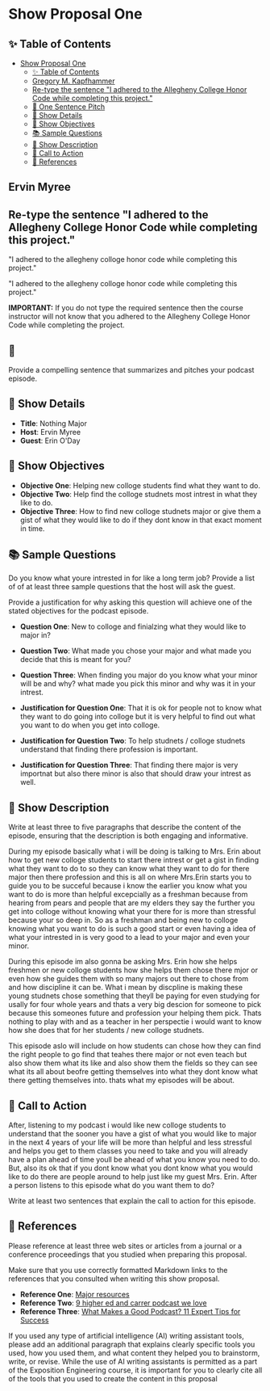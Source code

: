 # Show Proposal One

## ✨ Table of Contents

<!---toc start-->

* [Show Proposal One](#show-proposal-one)
  * [✨ Table of Contents](#-table-of-contents)
  * [Gregory M. Kapfhammer](#gregory-m-kapfhammer)
  * [Re-type the sentence "I adhered to the Allegheny College Honor Code while completing this project."](#re-type-the-sentence-i-adhered-to-the-allegheny-college-honor-code-while-completing-this-project)
  * [🏁 One Sentence Pitch](#-one-sentence-pitch)
  * [🔬 Show Details](#-show-details)
  * [📝 Show Objectives](#-show-objectives)
  * [📚 Sample Questions](#-sample-questions)
  * [🎉 Show Description](#-show-description)
  * [📢 Call to Action](#-call-to-action)
  * [🦜 References](#-references)

<!---toc end-->

## Ervin Myree

## Re-type the sentence "I adhered to the Allegheny College Honor Code while completing this project."

"I adhered to the allegheny colloge honor code while completing this project."

"I adhered to the allegheny colloge honor code while completing this project."

**IMPORTANT:** If you do not type the required sentence then the course
instructor will not know that you adhered to the Allegheny College Honor Code
while completing the project.

## 🏁 
Provide a compelling sentence that summarizes and pitches your podcast
episode.

## 🔬 Show Details

- **Title**: Nothing Major 
- **Host**: Ervin Myree
- **Guest**: Erin O'Day

## 📝 Show Objectives

- **Objective One**: Helping new colloge students find what they want to do.
- **Objective Two**: Help find the colloge studnets most intrest in what they like to do. 
- **Objective Three**: How to find new colloge studnets major or give them a gist of what they would like to do  if they dont know in that exact moment in time. 

## 📚 Sample Questions

Do you know what youre intrested in for like a long term job?  Provide a list of of at least three sample questions that the host will
ask the guest.

Provide a justification for why asking this question will achieve one of
the stated objectives for the podcast episode.

- **Question One**: New to colloge and finialzing what they would like to major in?
- **Question Two**: What made you chose your major and what made you decide that this is meant for you?
- **Question Three**: When finding you major do you know what your minor will be and why? what made you pick this minor and why was it in your intrest. 

- **Justification for Question One**: That it is ok for people not to know what they want to do going into colloge but it is very helpful to find out what you want to do when you get into colloge. 
- **Justification for Question Two**: To help studnets / colloge studnets understand that finding there profession is important.  
- **Justification for Question Three**: That finding there major is very importnat but also there minor is also that should draw your intrest as well.

## 🎉 Show Description

Write at least three to five paragraphs that describe the content of the episode, ensuring that the description is both engaging and informative.


During my episode basically what i will be doing is talking to Mrs. Erin about how to get new colloge students to start there intrest or get a gist in finding what they want to do to so they can know what they want to do for there major then there profession and this is all on where Mrs.Erin starts you to guide you to be succeful because i know the earlier you know what you want to do is more than helpful excepcially as a freshman because from hearing from pears and people that are my elders they say the further you get into colloge without knowing what your there for is more than stressful because your so deep in. So as a freshman and being new to colloge knowing what you want to do is such a good start or even having a idea of what your intrested in is very good to a lead to your major and even your minor. 

During this episode im also gonna be asking Mrs. Erin how she helps freshmen or new colloge students how she helps them chose there mjor or even how she guides them with so many majors out there to chose from and how discipline it can be. What i mean by discpline is making these young studnets chose something that theyll be paying for even studying for usally for four whole years and thats a very big descion for someone to pick because this someones future and profession your helping them pick. Thats nothing to play with and as a teacher in her perspectie i would want to know how she does that for her students / new colloge studnets. 

This episode aslo will include on how students can chose how they can find the right people to go find that teahes there major or not even teach but also show them what its like and also show them the fields so they can see what its all about beofre getting themselves into what they dont know what there getting themselves into. thats what my episodes will be about. 

## 📢 Call to Action

After, listening to my podcast i would like new colloge students to understand that the sooner you have a gist of what you would like to major in the next 4 years of your life will be more than helpful and less stressful and helps you get to them classes you need to take and you will already have a plan ahead of time youll be ahead of what you know you need to do. But, also its ok that if you dont know what you dont know what you would like to do there are people around to help just like my guest Mrs. Erin. 
After a person listens to this episode what do you want them to do?

Write at least two sentences that explain the call to action for this episode.

## 🦜 References

Please reference at least three web sites or articles from a journal or a
conference proceedings that you studied when preparing this proposal.

Make sure that you use correctly formatted Markdown links to the
references that you consulted when writing this show proposal.

- **Reference One**: [Major resources](https://cds.indiana.edu/career-coaching/podcast.html)
- **Reference Two**: [9 higher ed and carrer podcast we love](https://www.onlineu.com/magazine/higher-ed-career-podcasts)
- **Reference Three**: [What Makes a Good Podcast? 11 Expert Tips for Success](https://amplify.matchmaker.fm/what-makes-a-good-podcast/)

If you used any type of artificial intelligence (AI) writing assistant
tools, please add an additional paragraph that explains clearly specific tools
you used, how you used them, and what content they helped you to brainstorm,
write, or revise. While the use of AI writing assistants is permitted as a part
of the Exposition Engineering course, it is important for you to clearly cite
all of the tools that you used to create the content in this proposal
